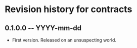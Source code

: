 # Revision history for contracts

## 0.1.0.0 -- YYYY-mm-dd

* First version. Released on an unsuspecting world.

